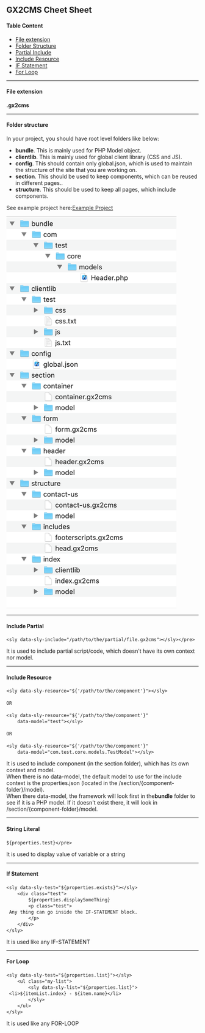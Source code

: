 <h2>GX2CMS Cheet Sheet</h2>
<h4>Table Content</h4>
<ul>
    <li><a href="#file-ext">File extension</a></li>
    <li><a href="#folder-structure">Folder Structure</a></li>
    <li><a href="#partial-include">Partial Include</a></li>
    <li><a href="#include-resource">Include Resource</a></li>
    <li><a href="#if-statement">IF Statement</a></li>
    <li><a href="#for-loop">For Loop</a></li>
</ul>
<hr />
<h4 id="file-ext">File extension</h4>
<p><b>.gx2cms</b></p>
<hr />
<h4 id="folder-structure">Folder structure</h4>
<p>In your project, you should have root level folders like below:</p>
<ul>
    <li><b>bundle</b>. This is mainly used for PHP Model object.</li>
    <li><b>clientlib</b>. This is mainly used for global client library (CSS and JS).</li>
    <li><b>config</b>. This should contain only global.json, which is used to maintain the structure of the site that you are working on.</li>
    <li><b>section</b>. This should be used to keep components, which can be reused in different pages..</li>
    <li><b>structure</b>. This should be used to keep all pages, which include components.</li>
</ul>
<p>See example project here:<a href="https://github.com/ezpizee/gx2cms/blob/master/dist/com_gx2cms.zip" target="_blank">Example Project</a></p>
<p><img class="width-300" src="https://github.com/ezpizee/gx2cms/blob/master/src/com_gx2cms/admin/asset/images/folder-structure.png" /></p>
<hr />
<h4 id="partial-include">Include Partial</h4>

```
<sly data-sly-include="/path/to/the/partial/file.gx2cms"></sly></pre>
```

<p>It is used to include partial script/code, which doesn't have its own context nor model.</p>
<hr />
<h4 id="include-resource">Include Resource</h4>

```
<sly data-sly-resource="${'/path/to/the/component'}"></sly>

OR

<sly data-sly-resource="${'/path/to/the/component'}"
    data-model="test"></sly>

OR

<sly data-sly-resource="${'/path/to/the/component'}"
    data-model="com.test.core.models.TestModel"></sly>
```

<p>
     It is used to include component (in the section folder), which has its own context and model.
    <br />
     When there is no data-model, the default model to use for the include context is the
     properties.json (located in the /section/{component-folder}/model).
    <br />
     When there data-model, the framework will look first in the<b>bundle</b> folder to see if it is a PHP model.
     If it doesn't exist there, it will look in /section/{component-folder}/model.
</p>
<hr />
<h4 id="string-literal">String Literal</h4>

```
${properties.test}</pre>
```

<p>It is used to display value of variable or a string</p>
<hr />
<h4 id="if-statement">If Statement</h4>

```
<sly data-sly-test="${properties.exists}"></sly>
    <div class="test">
        ${properties.displaySomeThing}
        <p class="test">
 Any thing can go inside the IF-STATEMENT block.
        </p>
    </div>
</sly>
```
<p>It is used like any IF-STATEMENT</p>
<hr />
<h4 id="for-loop">For Loop</h4>

```
<sly data-sly-test="${properties.list}"></sly>
    <ul class="my-list">
        <sly data-sly-list="${properties.list}">
 <li>${itemList.index} - ${item.name}</li>
        </sly>
    </ul>
</sly>
```
<p>It is used like any FOR-LOOP</p>